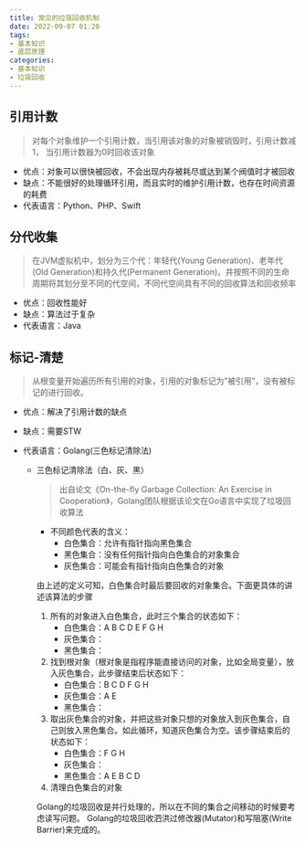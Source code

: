 ```yaml
---
title: 常见的垃圾回收机制
date: 2022-09-07 01:20
tags:
- 基本知识
- 底层原理
categories:
- 基本知识
- 垃圾回收
---
```


## 引用计数
> 对每个对象维护一个引用计数，当引用该对象的对象被销毁时，引用计数减1， 当引用计数器为0时回收该对象

* 优点：对象可以很快被回收，不会出现内存被耗尽或达到某个阀值时才被回收
* 缺点：不能很好的处理循环引用，而且实时的维护引用计数，也存在时间资源的耗费
* 代表语言：Python、PHP、Swift

## 分代收集
> 在JVM虚拟机中，划分为三个代：年轻代(Young Generation)、老年代(Old Generation)和持久代(Permanent Generation)。并按照不同的生命周期将其划分至不同的代空间，不同代空间具有不同的回收算法和回收频率
* 优点：回收性能好
* 缺点：算法过于复杂
* 代表语言：Java

## 标记-清楚
> 从根变量开始遍历所有引用的对象，引用的对象标记为”被引用”，没有被标记的进行回收。
* 优点：解决了引用计数的缺点
* 缺点：需要STW
* 代表语言：Golang(三色标记清除法)

    - 三色标记清除法（白、灰、黑）
        > 出自论文《On-the-fly Garbage Collection: An Exercise in Cooperation》，Golang团队根据该论文在Go语言中实现了垃圾回收算法
        > 
        - 不同颜色代表的含义：
            - 白色集合：允许有指针指向黑色集合
            - 黑色集合：没有任何指针指向白色集合的对象集合
            - 灰色集合：可能会有指针指向白色集合的对象
        
        由上述的定义可知，白色集合时最后要回收的对象集合。下面更具体的讲述该算法的步骤
        
        1. 所有的对象进入白色集合，此时三个集合的状态如下：
            - 白色集合：A B C D E F G H
            - 灰色集合：
            - 黑色集合：
        2. 找到根对象（根对象是指程序能直接访问的对象，比如全局变量），放入灰色集合，此步骤结束后状态如下：
            - 白色集合：B C D F G H
            - 灰色集合：A E
            - 黑色集合：
        3. 取出灰色集合的对象，并把这些对象只想的对象放入到灰色集合，自己则放入黑色集合。如此循环，知道灰色集合为空。该步骤结束后的状态如下：
            - 白色集合：F G H
            - 灰色集合：
            - 黑色集合：A E B C D
        4. 清理白色集合的对象
        
        Golang的垃圾回收是并行处理的，所以在不同的集合之间移动的时候要考虑读写问题。
        Golang的垃圾回收泗洪过修改器(Mutator)和写阻塞(Write Barrier)来完成的。